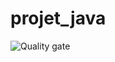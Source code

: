 # projet_java
![Quality gate](https://sonarcloud.io/api/project_badges/quality_gate?project=Quentin38430_projet_java)